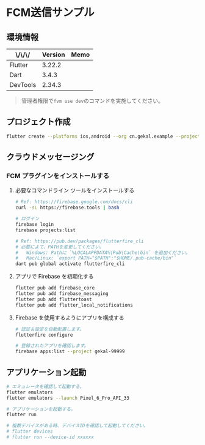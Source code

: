 # FCM送信サンプル

## 環境情報

| \\\/\\\/\\\/ | Version | Memo |
| ------------ | ------- | ---- |
| Flutter      | 3.22.2  |      |
| Dart         | 3.4.3   |      |
| DevTools     | 2.34.3  |      |

> 管理者権限で`fvm use dev`のコマンドを実施してください。

## プロジェクト作成

```bash
flutter create --platforms ios,android --org cn.gekal.example --project-name firebase_cloud_messaging .
```

## クラウドメッセージング

### FCM プラグインをインストールする

1. 必要なコマンドライン ツールをインストールする

    ```bash
    # Ref: https://firebase.google.com/docs/cli
    curl -sL https://firebase.tools | bash

    # ログイン
    firebase login
    firebase projects:list

    # Ref: https://pub.dev/packages/flutterfire_cli
    # 必要によて、PATHを変更してください。
    #   Windows: Pathに `%LOCALAPPDATA%\Pub\Cache\bin` を追加ください。
    #   Mac/Linux: `export PATH="$PATH":"$HOME/.pub-cache/bin"`
    dart pub global activate flutterfire_cli
    ```

2. アプリで Firebase を初期化する

    ```bash
    flutter pub add firebase_core
    flutter pub add firebase_messaging
    flutter pub add fluttertoast
    flutter pub add flutter_local_notifications
    ```

3. Firebase を使用するようにアプリを構成する

    ```bash
    # 認証＆設定を自動配置します。
    flutterfire configure

    # 登録されたアプリを確認します。
    firebase apps:list --project gekal-99999
    ```

## アプリケーション起動

```bash
# エミュレータを確認して起動する。
flutter emulators
flutter emulators --launch Pixel_6_Pro_API_33

# アプリケーションを起動する。
flutter run

# 複数デバイスがある時、デバイスIDを確認して起動してください。
# flutter devices
# flutter run --device-id xxxxxx
```
